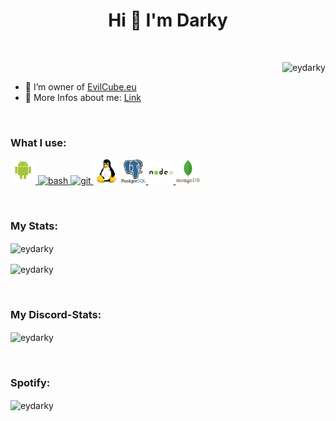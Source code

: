 <h1 align="center">Hi 👋 I'm Darky</h1>
<p align="right" style="margin-top: 50px;"> <img src="https://komarev.com/ghpvc/?username=eydarky&label=Profile%20views&color=0e75b6&style=plastic" alt="eydarky" /> </p>

- 🔭 I’m owner of [EvilCube.eu](https://evilcube.eu/)
- 🔭 More Infos about me: [Link](http://darky.be/)

<br>

<h3 align="left">What I use:</h3>
<p align="left"> <a href="https://developer.android.com" target="_blank"> <img src="https://raw.githubusercontent.com/devicons/devicon/master/icons/android/android-original-wordmark.svg" alt="android" width="40" height="40"/> </a> <a href="https://www.gnu.org/software/bash/" target="_blank"> <img src="https://www.vectorlogo.zone/logos/gnu_bash/gnu_bash-icon.svg" alt="bash" width="40" height="40"/> </a> <a href="https://git-scm.com/" target="_blank"> <img src="https://www.vectorlogo.zone/logos/git-scm/git-scm-icon.svg" alt="git" width="40" height="40"/> </a> <img src="https://raw.githubusercontent.com/devicons/devicon/master/icons/linux/linux-original.svg" alt="linux" width="40" height="40"/> </a><a href="https://www.postgresql.org" target="_blank"> <img src="https://raw.githubusercontent.com/devicons/devicon/master/icons/postgresql/postgresql-original-wordmark.svg" alt="postgresql" width="40" height="40"/> </a> <a href="https://nodejs.org/en/" target="_blank"> <img src="https://raw.githubusercontent.com/devicons/devicon/master/icons/nodejs/nodejs-original-wordmark.svg" alt="node.js" width="40" height="40"/> </a> <a href="https://mongodb.com" target="_blank"> <img src="https://raw.githubusercontent.com/devicons/devicon/master/icons/mongodb/mongodb-original-wordmark.svg" alt="MongoDB" width="40" height="40"/> </a> </p>

<br>

<h3 align="left">My Stats: </h3>
<p><img align="center" src="https://github-readme-stats.vercel.app/api/top-langs?username=eydarky&show_icons=true&theme=tokyonight&locale=en&layout=compact" alt="eydarky" /></p>

<p><img align="center" src="https://github-readme-stats.vercel.app/api?username=eydarky&show_icons=true&theme=tokyonight&locale=en" alt="eydarky" /></p>

<br>

<h3 align="left">My Discord-Stats: </h3>
<p><img align="center" src="https://lanyard-profile-readme.vercel.app/api/351661012627226625" alt="eydarky" /></p>

<br>

<h3 align="left">Spotify: </h3>
<p><img align="center" src="https://spotify-github-profile.vercel.app/api/view?uid=derin9999&cover_image=true&theme=default" alt="eydarky">
